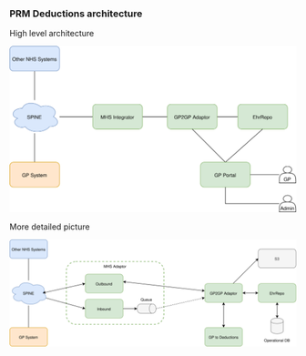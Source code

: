 ### PRM Deductions architecture

High level architecture 

![High level architecture](./diagrams/out/high-level-architecture.drawio.svg)


More detailed picture

![Detailed picture](./diagrams/out/data-flow.drawio.svg)
